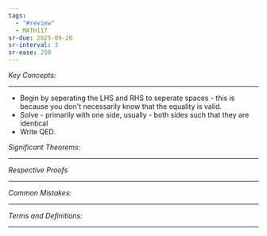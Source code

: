 ```yaml
---
tags:
  - "#review"
  - MATH117
sr-due: 2025-09-20
sr-interval: 3
sr-ease: 250
---
```

*Key Concepts:*
___

- Begin by seperating the LHS and RHS to seperate spaces - this is because you don't necessarily know that the equality is valid. 
- Solve - primarily with one side, usually - both sides such that they are identical
- Write QED. 

*Significant Theorems:*
___

*Respective Proofs*
___

*Common Mistakes:*
___

*Terms and Definitions:*
___

